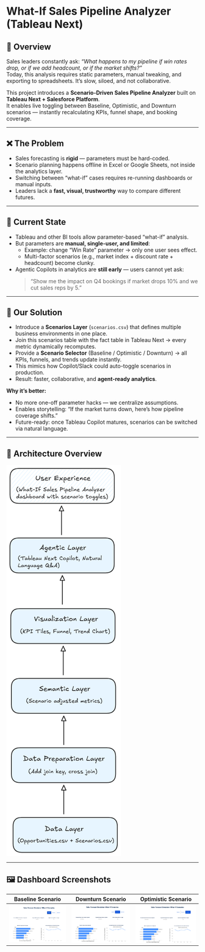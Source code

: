 # What-If Sales Pipeline Analyzer (Tableau Next)

## 📌 Overview
Sales leaders constantly ask: *“What happens to my pipeline if win rates drop, or if we add headcount, or if the market shifts?”*  
Today, this analysis requires static parameters, manual tweaking, and exporting to spreadsheets. It’s slow, siloed, and not collaborative.

This project introduces a **Scenario-Driven Sales Pipeline Analyzer** built on **Tableau Next + Salesforce Platform**.  
It enables live toggling between Baseline, Optimistic, and Downturn scenarios — instantly recalculating KPIs, funnel shape, and booking coverage.  

---

## ❌ The Problem
- Sales forecasting is **rigid** — parameters must be hard-coded.  
- Scenario planning happens offline in Excel or Google Sheets, not inside the analytics layer.  
- Switching between “what-if” cases requires re-running dashboards or manual inputs.  
- Leaders lack a **fast, visual, trustworthy** way to compare different futures.

---

## 🔎 Current State
- Tableau and other BI tools allow parameter-based “what-if” analysis.  
- But parameters are **manual, single-user, and limited**:  
  - Example: change “Win Rate” parameter → only one user sees effect.  
  - Multi-factor scenarios (e.g., market index + discount rate + headcount) become clunky.  
- Agentic Copilots in analytics are **still early** — users cannot yet ask:  
  > “Show me the impact on Q4 bookings if market drops 10% and we cut sales reps by 5.”  

---

## 🚀 Our Solution
- Introduce a **Scenarios Layer** (`scenarios.csv`) that defines multiple business environments in one place.  
- Join this scenarios table with the fact table in Tableau Next → every metric dynamically recomputes.  
- Provide a **Scenario Selector** (Baseline / Optimistic / Downturn) → all KPIs, funnels, and trends update instantly.  
- This mimics how Copilot/Slack could auto-toggle scenarios in production.  
- Result: faster, collaborative, and **agent-ready analytics**.  

**Why it’s better:**  
- No more one-off parameter hacks — we centralize assumptions.  
- Enables storytelling: “If the market turns down, here’s how pipeline coverage shifts.”  
- Future-ready: once Tableau Copilot matures, scenarios can be switched via natural language.  

---

## 🧭 Architecture Overview

![Architecture Diagram](https://github.com/HarshavardhanaNaganagoudar/What-If-Sales-Pipeline-Analyzer/blob/main/Architecture.png)

---

## 🖼️ Dashboard Screenshots

| Baseline Scenario | Downturn Scenario | Optimistic Scenario |
|-------------|---------------|----------------|
| ![Baseline](https://github.com/HarshavardhanaNaganagoudar/What-If-Sales-Pipeline-Analyzer/blob/main/Scenarios/Dashboard_Baseline_Scenario.png) | ![Downturn](https://github.com/HarshavardhanaNaganagoudar/What-If-Sales-Pipeline-Analyzer/blob/main/Scenarios/Dashboard_Downturn_Scenario.png) | ![Optimistic](https://github.com/HarshavardhanaNaganagoudar/What-If-Sales-Pipeline-Analyzer/blob/main/Scenarios/Dashboard_Optimistic_Scenario.png) |

